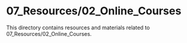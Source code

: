 # 07_Resources/02_Online_Courses
This directory contains resources and materials related to 07_Resources/02_Online_Courses.
